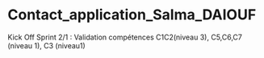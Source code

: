 # Contact_application_Salma_DAIOUF
 Kick Off Sprint 2/1 : Validation compétences C1C2(niveau 3), C5,C6,C7 (niveau 1), C3 (niveau1)
